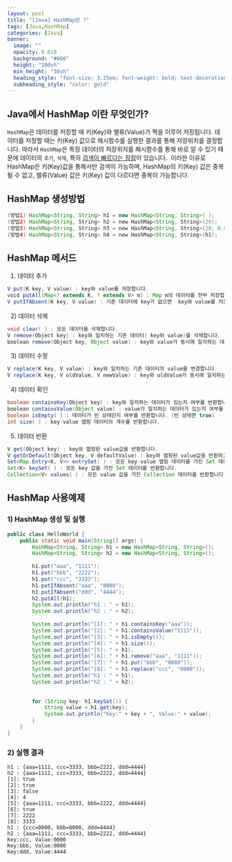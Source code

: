 ```yaml
---
layout: post
title: "[Java] HashMap란 ?"
tags: [Java,HashMap]
categories: [Java]
banner:
  image: ""
  opacity: 0.618
  background: "#000"
  height: "100vh"
  min_height: "38vh"
  heading_style: "font-size: 3.25em; font-weight: bold; text-decoration: underline"
  subheading_style: "color: gold"
---
```



## Java에서 HashMap 이란 무엇인가?

`HashMap`은 데이터를 저장할 때 키(Key)와 밸류(Value)가 짝을 이루어 저장됩니다. 데이터를 저장할 때는 키(Key) 값으로 해시함수를 실행한 결과를 통해 저장위치를 결정합니다. 
따라서 `HashMap`은 특정 데이터의 저장위치를 해시함수를 통해 바로 알 수 있기 때문에 데이터의 `추가`, `삭제`, 특히 <U>검색이 빠르다는 장점</U>이 있습니다. 
이러한 이유로 HashMap은 키(Key)값을 통해서만 검색이 가능하며, HashMap의 키(Key) 값은 중복될 수 없고, 밸류(Value) 값은 키(Key) 값이 다르다면 중복이 가능합니다. 


## HashMap 생성방법
```JAVA
(방법1) HashMap<String, String> h1 = new HashMap<String, String>( );         // 기본 capacity:16, load factor:0.75
(방법2) HashMap<String, String> h2 = new HashMap<String, String>(20);       // capacity:20으로 설정
(방법3) HashMap<String, String> h3 = new HashMap<String, String>(20, 0.8); // capacity:20, load factor:0.8로 설정
(방법4) HashMap<String, String> h4 = new HashMap<String, String>(h1);      // 다른 Map(h1)의 데이터로 초기화

```

## HashMap 메서드
1) 데이터 추가
```java
V put(K key, V value) : key와 value를 저장합니다. 
void putAll(Map<? extends K, ? extends V> m) : Map m의 데이터를 전부 저장합니다. 
V putIfAbsent(K key, V value) : 기존 데이터에 key가 없으면  key와 value를 저장합니다. 
```
 
2) 데이터 삭제
```java
void clear( ) : 모든 데이터를 삭제합니다. 
V remove(Object key) : key와 일치하는 기존 데이터( key와 value)를 삭제합니다. 
boolean remove(Object key, Object value) : key와 value가 동시에 일치하는 데이터를 삭제합니다. 
```
 
3) 데이터 수정
```java
V replace(K key, V value) : key와 일치하는 기존 데이터의 value를 변경합니다. 
V replace(K key, V oldValue, V newValue) : key와 oldValue가 동시에 일치하는 데이터의 value를 newValue로 변경합니다. 
```
 
4) 데이터 확인
```java
boolean containsKey(Object key) : key와 일치하는 데이터가 있는지 여부를 반환합니다. (있으면 true)
boolean containsValue(Object value) : value가 일치하는 데이터가 있는지 여부를 반환합니다. (있으면 true)
boolean isEmpty( ) : 데이터가 빈 상태인지 여부를 반환합니다. (빈 상태면 true)
int size( ) : key-value 맵핑 데이터의 개수를 반환합니다. 
```

5) 데이터 반환
```java
V get(Object key) : key와 맵핑된 value값을 반환합니다. 
V getOrDefault(Object key, V defaultValue) : key와 맵핑된 value값을 반환하고 없으면 defaultValue값을 반환합니다.
Set<Map.Entry<K, V>> entrySet( ) : 모든 key-value 맵핑 데이터를 가진 Set 데이터를 반환합니다. 
Set<K> keySet( ) : 모든 key 값을 가진 Set 데이터를 반환합니다. 
Collection<V> values( ) : 모든 value 값을 가진 Collection 데이터를 반환합니다. 
```

## HashMap 사용예제

### 1) HashMap 생성 및 실행
```java
public class HelloWorld {
	public static void main(String[] args) {
		HashMap<String, String> h1 = new HashMap<String, String>();
		HashMap<String, String> h2 = new HashMap<String, String>();
		
		h1.put("aaa", "1111");
		h1.put("bbb", "2222");
		h1.put("ccc", "3333");
		h1.putIfAbsent("aaa", "0000");
		h1.putIfAbsent("ddd", "4444");
		h2.putAll(h1);
		System.out.println("h1 : " + h1);
		System.out.println("h2 : " + h2);
		
		System.out.println("[1]: " + h1.containsKey("aaa"));
		System.out.println("[2]: " + h1.containsValue("1111"));
		System.out.println("[3]: " + h1.isEmpty());
		System.out.println("[4]: " + h1.size());
		System.out.println("[5]: " + h1);
		System.out.println("[6]: " + h1.remove("aaa", "1111"));
		System.out.println("[7]: " + h1.put("bbb", "0000"));
		System.out.println("[8]: " + h1.replace("ccc", "0000"));
		System.out.println("h1 : " + h1);
		System.out.println("h2 : " + h2);
				
		
		for (String key: h1.keySet()) {
			String value = h1.get(key);
			System.out.println("Key:" + key + ", Value:" + value);	
		}
	}
}
```

### 2) 실행 결과
```
h1 : {aaa=1111, ccc=3333, bbb=2222, ddd=4444}
h2 : {aaa=1111, ccc=3333, bbb=2222, ddd=4444}
[1]: true
[2]: true
[3]: false
[4]: 4
[5]: {aaa=1111, ccc=3333, bbb=2222, ddd=4444}
[6]: true
[7]: 2222
[8]: 3333
h1 : {ccc=0000, bbb=0000, ddd=4444}
h2 : {aaa=1111, ccc=3333, bbb=2222, ddd=4444}
Key:ccc, Value:0000
Key:bbb, Value:0000
Key:ddd, Value:4444
```